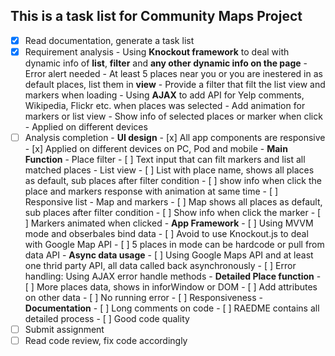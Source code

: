 ## This is a task list for Community Maps Project

- [x] Read documentation, generate a task list
- [x] Requirement analysis
      - Using **Knockout framework** to deal with dynamic info of **list**, **filter** and **any other dynamic info on the page**
      - Error alert needed
      - At least 5 places near you or you are inestered in as default places, list them in **view**
      - Provide a filter that filt the list view and markers when loading
      - Using **AJAX** to add API for Yelp comments, Wikipedia, Flickr etc. when places was selected
      - Add animation for markers or list view
      - Show info of selected places or marker when click
      - Applied on different devices
- [ ] Analysis completion
      - **UI design**
        - [x] All app components are responsive
        - [x] Applied on different devices on PC, Pod and mobile
      - **Main Function**
        - Place filter
          - [ ] Text input that can filt markers and list all matched places
        - List view
          - [ ] List with place name, shows all places as default, sub places after filter condition
          - [ ] show info when click the place and markers response with animation at same time
          - [ ] Responsive list
        - Map and markers
          - [ ] Map shows all places as default, sub places after filter condition
          - [ ] Show info when click the marker
          - [ ] Markers animated when clicked
      - **App Framework**
        - [ ] Using MVVM mode and obserbales bind data
        - [ ] Avoid to use Knockout.js to deal with Google Map API
        - [ ] 5 places in mode can be hardcode or pull from data API
      - **Async data usage**
        - [ ] Using Google Maps API and at least one thrid party API, all data called back asynchronously
        - [ ] Error handling: Using AJAX error handle methods
      - **Detailed Place function**
        - [ ] More places data, shows in inforWindow or DOM
        - [ ] Add attributes on other data
        - [ ] No running error
        - [ ] Responsiveness
      - **Documentation**
        - [ ] Long comments on code
        - [ ] RAEDME contains all detailed process
        - [ ] Good code quality
- [ ] Submit assignment
- [ ] Read code review, fix code accordingly
